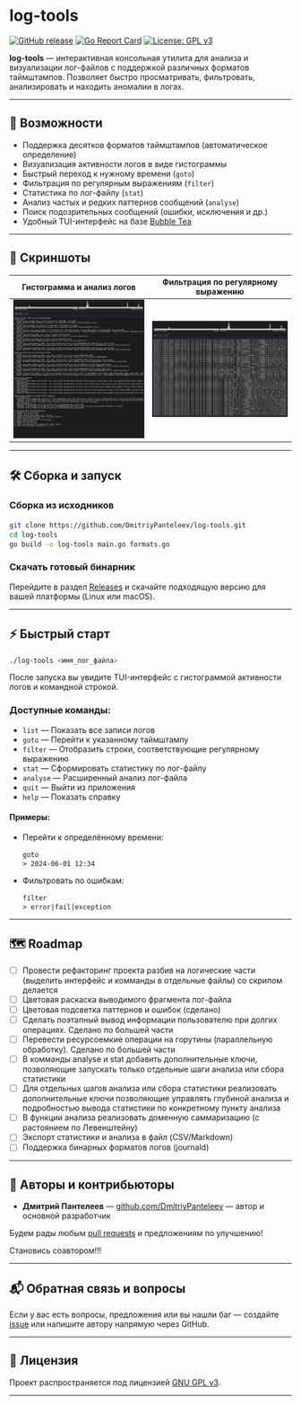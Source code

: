 # log-tools

[![GitHub release](https://img.shields.io/github/v/release/DmitriyPanteleev/log-tools)](https://github.com/DmitriyPanteleev/log-tools/releases)
[![Go Report Card](https://goreportcard.com/badge/github.com/DmitriyPanteleev/log-tools)](https://goreportcard.com/report/github.com/DmitriyPanteleev/log-tools)
[![License: GPL v3](https://img.shields.io/badge/License-GPLv3-blue.svg)](LICENSE)

**log-tools** — интерактивная консольная утилита для анализа и визуализации лог-файлов с поддержкой различных форматов таймштампов. Позволяет быстро просматривать, фильтровать, анализировать и находить аномалии в логах.

---

## 🚀 Возможности

- Поддержка десятков форматов таймштампов (автоматическое определение)
- Визуализация активности логов в виде гистограммы
- Быстрый переход к нужному времени (`goto`)
- Фильтрация по регулярным выражениям (`filter`)
- Статистика по лог-файлу (`stat`)
- Анализ частых и редких паттернов сообщений (`analyse`)
- Поиск подозрительных сообщений (ошибки, исключения и др.)
- Удобный TUI-интерфейс на базе [Bubble Tea](https://github.com/charmbracelet/bubbletea)

---

## 📸 Скриншоты

| Гистограмма и анализ логов | Фильтрация по регулярному выражению |
|-----------------------------|-------------------------------------|
| ![](./screenshots/screenshot-v1-analyse.png) | ![](./screenshots/screenshot-v1-list-filter.png) |

---

## 🛠️ Сборка и запуск

### Сборка из исходников

```sh
git clone https://github.com/DmitriyPanteleev/log-tools.git
cd log-tools
go build -o log-tools main.go formats.go
```

### Скачать готовый бинарник

Перейдите в раздел [Releases](https://github.com/DmitriyPanteleev/log-tools/releases) и скачайте подходящую версию для вашей платформы (Linux или macOS).

---

## ⚡ Быстрый старт

```sh
./log-tools <имя_лог_файла>
```

После запуска вы увидите TUI-интерфейс с гистограммой активности логов и командной строкой.

### Доступные команды:

- `list` — Показать все записи логов
- `goto` — Перейти к указанному таймштампу
- `filter` — Отобразить строки, соответствующие регулярному выражению
- `stat` — Сформировать статистику по лог-файлу
- `analyse` — Расширенный анализ лог-файла
- `quit` — Выйти из приложения
- `help` — Показать справку

#### Примеры:

- Перейти к определённому времени:
  ```
  goto
  > 2024-06-01 12:34
  ```
- Фильтровать по ошибкам:
  ```
  filter
  > error|fail|exception
  ```

---

## 🗺️ Roadmap

- [ ] Провести рефакторинг проекта разбив на логические части (выделить интерфейс и комманды в отдельные файлы) со скрипом делается
- [ ] Цветовая раскаска выводимого фрагмента лог-файла
- [ ] Цветовая подсветка паттернов и ошибок (сделано)
- [ ] Сделать поэтапный вывод информации пользователю при долгих операциях. Сделано по большей части
- [ ] Перевести ресурсоемкие операции на горутины (параллельную обработку). Сделано по большей части
- [ ] В комманды analyse и stat добавить дополнительные ключи, позволяющие запускать только отдельные шаги анализа или сбора статистики
- [ ] Для отдельных шагов анализа или сбора статистики реализовать дополнительные ключи позволяющие управлять глубиной анализа и подробностью вывода статистики по конкретному пункту анализа
- [ ] В функции анализа реализовать доменную саммаризацию (с растоянием по Левенштейну)
- [ ] Экспорт статистики и анализа в файл (CSV/Markdown)
- [ ] Поддержка бинарных форматов логов (journald)

---

## 👥 Авторы и контрибьюторы

- **Дмитрий Пантелеев** — [github.com/DmitriyPanteleev](https://github.com/DmitriyPanteleev) — автор и основной разработчик

Будем рады любым [pull requests](https://github.com/DmitriyPanteleev/log-tools/pulls) и предложениям по улучшению!

Становись соавтором!!!

---

## 📬 Обратная связь и вопросы

Если у вас есть вопросы, предложения или вы нашли баг — создайте [issue](https://github.com/DmitriyPanteleev/log-tools/issues) или напишите автору напрямую через GitHub.

---

## 📄 Лицензия

Проект распространяется под лицензией [GNU GPL v3](LICENSE).

---

